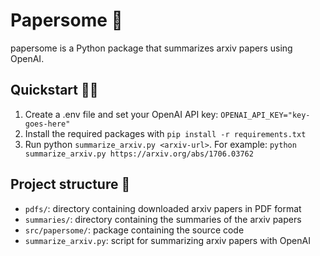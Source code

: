 # Papersome 📜

papersome is a Python package that summarizes arxiv papers using OpenAI.

## Quickstart 🏃‍♂️

1. Create a .env file and set your OpenAI API key: `OPENAI_API_KEY="key-goes-here"`
2. Install the required packages with `pip install -r requirements.txt`
3. Run python `summarize_arxiv.py <arxiv-url>`. For example: `python summarize_arxiv.py https://arxiv.org/abs/1706.03762`

## Project structure 🚀

- `pdfs/`: directory containing downloaded arxiv papers in PDF format
- `summaries/`: directory containing the summaries of the arxiv papers
- `src/papersome/`: package containing the source code
- `summarize_arxiv.py`: script for summarizing arxiv papers with OpenAI
